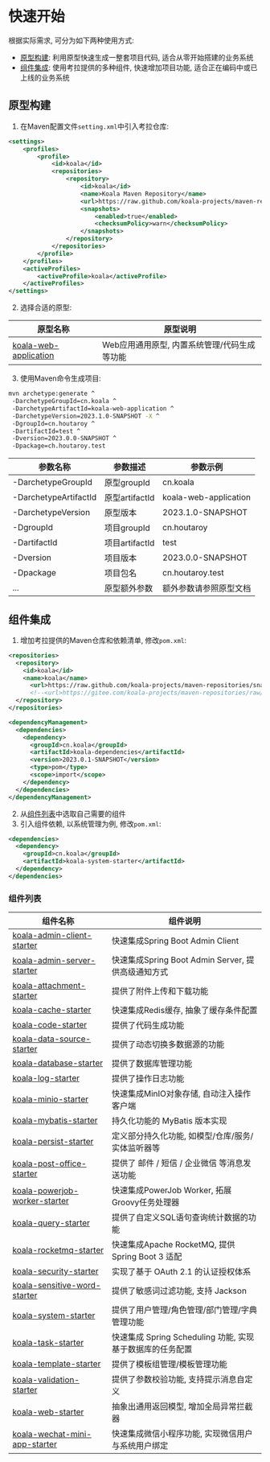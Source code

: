 # 快速开始

根据实际需求, 可分为如下两种使用方式:

- [原型构建](#原型构建): 利用原型快速生成一整套项目代码, 适合从零开始搭建的业务系统
- [组件集成](#组件集成): 使用考拉提供的多种组件, 快速增加项目功能, 适合正在编码中或已上线的业务系统

## 原型构建

1. 在Maven配置文件`setting.xml`中引入考拉仓库:

```xml
<settings>
    <profiles>
        <profile>
            <id>koala</id>
            <repositories>
                <repository>
                    <id>koala</id>
                    <name>Koala Maven Repository</name>
                    <url>https://raw.github.com/koala-projects/maven-repositories/snapshot/</url>
                    <snapshots>
                        <enabled>true</enabled>
                        <checksumPolicy>warn</checksumPolicy>
                    </snapshots>
                </repository>
            </repositories>
        </profile>
    </profiles>
    <activeProfiles>
        <activeProfile>koala</activeProfile>
    </activeProfiles>
</settings>
```

2. 选择合适的原型:

| 原型名称                                                     | 原型说明                                     |
| ------------------------------------------------------------ | -------------------------------------------- |
| [koala-web-application](../../koala-archetypes/koala-web-application) | Web应用通用原型, 内置系统管理/代码生成等功能 |

3. 使用Maven命令生成项目:

```bash
mvn archetype:generate ^
 -DarchetypeGroupId=cn.koala ^
 -DarchetypeArtifactId=koala-web-application ^
 -DarchetypeVersion=2023.1.0-SNAPSHOT -X ^
 -DgroupId=cn.houtaroy ^
 -DartifactId=test ^
 -Dversion=2023.0.0-SNAPSHOT ^
 -Dpackage=ch.houtaroy.test
```

| 参数名称              | 参数描述       | 参数示例               |
| --------------------- | -------------- | ---------------------- |
| -DarchetypeGroupId    | 原型groupId    | cn.koala               |
| -DarchetypeArtifactId | 原型artifactId | koala-web-application  |
| -DarchetypeVersion    | 原型版本       | 2023.1.0-SNAPSHOT      |
| -DgroupId             | 项目groupId    | cn.houtaroy            |
| -DartifactId          | 项目artifactId | test                   |
| -Dversion             | 项目版本       | 2023.0.0-SNAPSHOT      |
| -Dpackage             | 项目包名       | cn.houtaroy.test       |
| ...                   | 原型额外参数   | 额外参数请参照原型文档 |

## 组件集成

1. 增加考拉提供的Maven仓库和依赖清单, 修改`pom.xml`:

```xml
<repositories>
  <repository>
    <id>koala</id>
    <name>koala</name>
      <url>https://raw.github.com/koala-projects/maven-repositories/snapshot/</url>
      <!--<url>https://gitee.com/koala-projects/maven-repositories/raw/snapshot/</url>-->
  </repository>
</repositories>

<dependencyManagement>
  <dependencies>
    <dependency>
      <groupId>cn.koala</groupId>
      <artifactId>koala-dependencies</artifactId>
      <version>2023.0.1-SNAPSHOT</version>
      <type>pom</type>
      <scope>import</scope>
    </dependency>
  </dependencies>
</dependencyManagement>
```

2. 从[组件列表](#组件列表)中选取自己需要的组件
3. 引入组件依赖, 以系统管理为例, 修改`pom.xml`:

```xml
<dependencies>
  <dependency>
    <groupId>cn.koala</groupId>
    <artifactId>koala-system-starter</artifactId>
  </dependency>
</dependencies>
```

### 组件列表

| 组件名称                                                     | 组件说明                                                  |
| ------------------------------------------------------------ | --------------------------------------------------------- |
| [koala-admin-client-starter](../../koala-starters/koala-admin-client-starter) | 快速集成Spring Boot Admin Client                          |
| [koala-admin-server-starter](../../koala-starters/koala-admin-server-starter) | 快速集成Spring Boot Admin Server, 提供高级通知方式        |
| [koala-attachment-starter](../../koala-starters/koala-attachment-starter) | 提供了附件上传和下载功能                                  |
| [koala-cache-starter](../../koala-starters/koala-cache-starter) | 快速集成Redis缓存, 抽象了缓存条件配置                     |
| [koala-code-starter](../../koala-starters/koala-code-starter) | 提供了代码生成功能                                        |
| [koala-data-source-starter](../../koala-starters/koala-data-source-starter) | 提供了动态切换多数据源的功能                              |
| [koala-database-starter](../../koala-starters/koala-database-starter) | 提供了数据库管理功能                                      |
| [koala-log-starter](../../koala-starters/koala-log-starter)  | 提供了操作日志功能                                        |
| [koala-minio-starter](../../koala-starters/koala-minio-starter) | 快速集成MinIO对象存储, 自动注入操作客户端                 |
| [koala-mybatis-starter](../../koala-starters/koala-mybatis-starter) | 持久化功能的 MyBatis 版本实现                             |
| [koala-persist-starter](../../koala-starters/koala-persist-starter) | 定义部分持久化功能, 如模型/仓库/服务/实体监听器等         |
| [koala-post-office-starter](../../koala-starters/koala-post-office-starter) | 提供了 邮件 / 短信 / 企业微信 等消息发送功能              |
| [koala-powerjob-worker-starter](../../koala-starters/koala-powerjob-worker-starter) | 快速集成PowerJob Worker, 拓展Groovy任务处理器             |
| [koala-query-starter](../../koala-starters/koala-query-starter) | 提供了自定义SQL语句查询统计数据的功能                     |
| [koala-rocketmq-starter](../../koala-starters/koala-rocketmq-starter) | 快速集成Apache RocketMQ, 提供 Spring Boot 3 适配          |
| [koala-security-starter](../../koala-starters/koala-security-starter) | 实现了基于 OAuth 2.1 的认证授权体系                       |
| [koala-sensitive-word-starter](../../koala-starters/koala-sensitive-word-starter) | 提供了敏感词过滤功能, 支持 Jackson                        |
| [koala-system-starter](../../koala-starters/koala-system-starter) | 提供了用户管理/角色管理/部门管理/字典管理功能             |
| [koala-task-starter](../../koala-starters/koala-task-starter) | 快速集成 Spring Scheduling 功能, 实现基于数据库的任务配置 |
| [koala-template-starter](../../koala-starters/koala-template-starter) | 提供了模板组管理/模板管理功能                             |
| [koala-validation-starter](../../koala-starters/koala-validation-starter) | 提供了参数校验功能, 支持提示消息自定义                    |
| [koala-web-starter](../../koala-starters/koala-web-starter)  | 抽象出通用返回模型, 增加全局异常拦截器                    |
| [koala-wechat-mini-app-starter](../../koala-starters/koala-wechat-mini-app-starter) | 快速集成微信小程序功能, 实现微信用户与系统用户绑定        |

